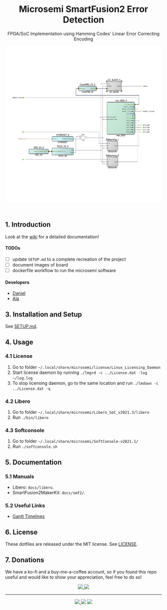 <h1 align="center">Microsemi SmartFusion2 Error Detection</h1>
<p align="center">
  FPGA/SoC Implementation using Hamming Codes' Linear Error Correcting Encoding
  <center>
  <!-- <img src="./.github/assets/example.jpg" align="middle" alt="Example" -->
  <!--      height="500"> -->
  <!-- </center> -->
  <img src="./.github/assets/project-1.png" align="middle" alt="Design"
       height="500">
  </center>
</p>
<br>

## 1. Introduction
Look at the [wiki](https://github.com/duclos-cavalcanti/microsemi-error-detection/wiki) for a detailed documentation!

#### TODOs
- [ ] update `SETUP.md` to a complete recreation of the project
- [ ] document images of board
- [ ] dockerfile workflow to run the microsemi software

#### Developers
- [Daniel](https://github.com/duclos-cavalcanti)
- [Ala](https://github.com/starkaf)

## 3. Installation and Setup
See [SETUP.md](SETUP.md).

## 4. Usage
### 4.1 License
1. Go to folder `~/.local/share/microsemi/license/Linux_Licensing_Daemon`
2. Start license daemon by running `./lmgrd -c ../License.dat -log ~/log.log`
3. To stop licensing daemon, go to the same location and run `./lmdown -c ../License.dat -q`

### 4.2 Libero
1. Go to folder `~/.local/share/microsemi/Libero_SoC_v2021.3/libero`
2. Run `./bin/libero`

### 4.3 Softconsole
1. Go to folder `~/.local/share/microsemi/SoftConsole-v2021.1/`
2. Run `./softconsole.sh`

## 5. Documentation
### 5.1 Manuals
- Libero: `docs/libero`.
- SmartFusion2MakerKit: `docs/smf2/`.

### 5.2 Useful Links
- [Gantt Timelines](https://www.onlinegantt.com/#/gantt)

## 6. License
These dotfiles are released under the MIT license. See [LICENSE](LICENSE).

## 7. Donations
We have a ko-fi and a buy-me-a-coffee account, so if you found this repo useful and would like to show your appreciation, feel free to do so!

<p align="center">
<a href="https://ko-fi.com/duclos">
<img src="https://img.shields.io/badge/donation-ko--fi-red.svg">
</a>

<a href="https://www.buymeacoffee.com/danielduclos">
<img src="https://img.shields.io/badge/donation-buy--me--coffee-green.svg">
</a>

</p>

---
<p align="center">
<a href="https://github.com/duclos-cavalcanti/templates/LICENSE">
  <img src="https://img.shields.io/badge/license-MIT-blue.svg" />
</a>
<a>
  <img src="https://img.shields.io/github/languages/code-size/duclos-cavalcanti/microsemi-error-detection.svg" />
</a>
<a>
  <img src="https://img.shields.io/github/commit-activity/m/duclos-cavalcanti/microsemi-error-detection.svg" />
</a>
</p>

